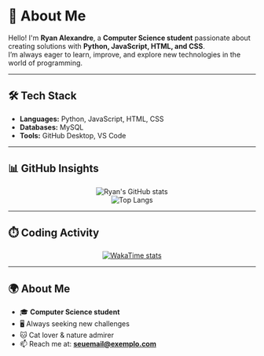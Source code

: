 # 👋 About Me

Hello! I'm **Ryan Alexandre**, a **Computer Science student** passionate about creating solutions with **Python, JavaScript, HTML, and CSS**.  
I’m always eager to learn, improve, and explore new technologies in the world of programming.

---

## 🛠️ Tech Stack
- **Languages:** Python, JavaScript, HTML, CSS  
- **Databases:** MySQL  
- **Tools:** GitHub Desktop, VS Code  

---

## 📊 GitHub Insights
<div align="center">
  
![Ryan's GitHub stats](https://github-readme-stats.vercel.app/api?username=p1poca2F3136&show_icons=true&theme=tokyonight&hide_border=true)  
![Top Langs](https://github-readme-stats.vercel.app/api/top-langs/?username=p1poca2F3136&layout=compact&theme=tokyonight&hide_border=true)

</div>

---

## ⏱️ Coding Activity
<div align="center">

[![WakaTime stats](https://github-readme-stats.vercel.app/api/wakatime?username=RyanDev&theme=tokyonight&hide_border=true)](https://github.com/anuraghazra/github-readme-stats)

</div>

---

## 🌍 About Me
- 🎓 **Computer Science student**  
- 🖥️ Always seeking new challenges  
- 🐱 Cat lover & nature admirer  
- 📫 Reach me at: **seuemail@exemplo.com**
